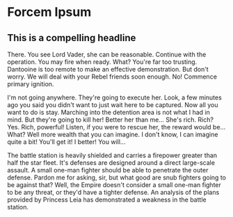 # Forcem Ipsum

## This is a compelling headline

There. You see Lord Vader, she can be reasonable. Continue with the operation. You may fire when ready. What? You're far too trusting. Dantooine is too remote to make an effective demonstration. But don't worry. We will deal with your Rebel friends soon enough. No! Commence primary ignition.

I'm not going anywhere. They're going to execute her. Look, a few minutes ago you said you didn't want to just wait here to be captured. Now all you want to do is stay. Marching into the detention area is not what I had in mind. But they're going to kill her! Better her than me... She's rich. Rich? Yes. Rich, powerful! Listen, if you were to rescue her, the reward would be... What? Well more wealth that you can imagine. I don't know, I can imagine quite a bit! You'll get it! I better! You will...

The battle station is heavily shielded and carries a firepower greater than half the star fleet. It's defenses are designed around a direct large-scale assault. A small one-man fighter should be able to penetrate the outer defense. Pardon me for asking, sir, but what good are snub fighters going to be against that? Well, the Empire doesn't consider a small one-man fighter to be any threat, or they'd have a tighter defense. An analysis of the plans provided by Princess Leia has demonstrated a weakness in the battle station.